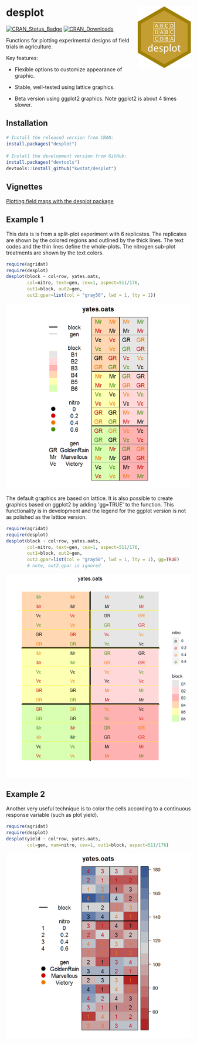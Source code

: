 # desplot <img src="figure/desplot_logo_150.png" align="right" />

[![CRAN_Status_Badge](http://www.r-pkg.org/badges/version/desplot)](https://cran.r-project.org/package=desplot)
[![CRAN_Downloads](https://cranlogs.r-pkg.org/badges/desplot)](https://cranlogs.r-pkg.org/badges/desplot)


Functions for plotting experimental designs of field trials in agriculture.

Key features:

* Flexible options to customize appearance of graphic.

* Stable, well-tested using lattice graphics.

* Beta version using ggplot2 graphics. Note ggplot2 is about 4 times slower.

## Installation

```R
# Install the released version from CRAN:
install.packages("desplot")

# Install the development version from GitHub:
install.packages("devtools")
devtools::install_github("kwstat/desplot")
```

## Vignettes

[Plotting field maps with the desplot package](https://rawgit.com/kwstat/desplot/master/vignettes/desplot_examples.html)

## Example 1

This data is is from a split-plot experiment with 6 replicates.  The replicates are shown by the colored regions and outlined by the thick lines.  The text codes and the thin lines define the whole-plots.  The nitrogen sub-plot treatments are shown by the text colors.

```R
require(agridat)
require(desplot)
desplot(block ~ col+row, yates.oats,
        col=nitro, text=gen, cex=1, aspect=511/176,
        out1=block, out2=gen, 
        out2.gpar=list(col = "gray50", lwd = 1, lty = 1))
```
![desplot](figure/yates_oats_design.png?raw=true)

The default graphics are based on lattice.  It is also possible to create graphics based on ggplot2 by adding 'gg=TRUE' to the function. This functionality is in development and the legend for the ggplot version is not as polished as the lattice version.

```R
require(agridat)
require(desplot)
desplot(block ~ col+row, yates.oats,
        col=nitro, text=gen, cex=1, aspect=511/176,
        out1=block, out2=gen, 
        out2.gpar=list(col = "gray50", lwd = 1, lty = 1), gg=TRUE)
        # note, out2.gpar is ignored
```

![desplot](figure/yates_oats_design_ggplot.png?raw=true)

## Example 2

Another very useful technique is to color the cells according to a continuous response variable (such as plot yield).

```R
require(agridat)
require(desplot)
desplot(yield ~ col*row, yates.oats,
        col=gen, num=nitro, cex=1, out1=block, aspect=511/176)
```
![desplot](figure/yates_oats_yield.png?raw=true)
